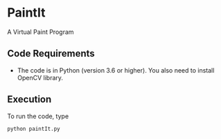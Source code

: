 # PaintIt

A Virtual Paint Program

## Code Requirements

- The code is in Python (version 3.6 or higher). You also need to install OpenCV library.

## Execution

To run the code, type
```
python paintIt.py
```
